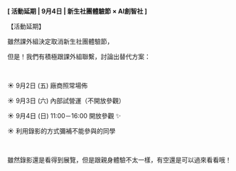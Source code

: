 **[ 活動延期 | 9月4日 | 新生社團體驗節 × AI創智社 ]**

【活動延期】

雖然課外組決定取消新生社團體驗節，

但是！我們有積極跟課外組聯繫，討論出替代方案：

&nbsp;

☀️ 9月2日 (五) 廠商照常場佈

☀️ 9月3日 (六) 內部試營運（不開放參觀）

☀️ 9月4日 (日) 11:00－16:00 開放參觀 ✨

☀️ 利用錄影的方式彌補不能參與的同學

&nbsp;

雖然錄影還是看得到展覽，但是跟親身體驗不太一樣，有空還是可以過來看看哦！
